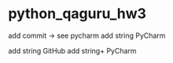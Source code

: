 # python_qaguru_hw3
add commit -> see pycharm
add string PyCharm

add string GitHub
add string+ PyCharm


